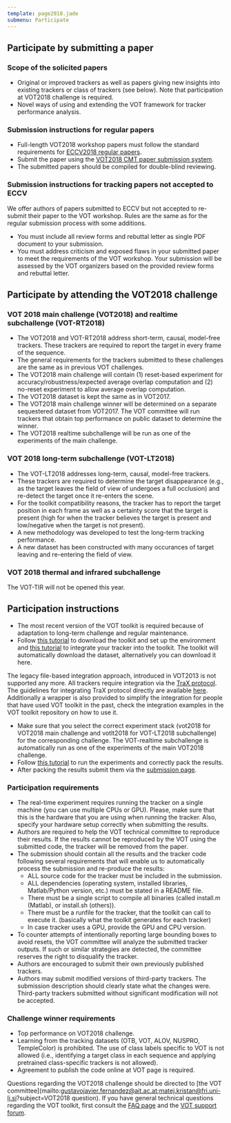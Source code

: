 ```yaml
---
template: page2018.jade
submenu: Participate
---
```


## Participate by submitting a paper

### Scope of the solicited papers

 * Original or improved trackers as well as papers giving new insights into existing trackers or class of trackers (see below). Note that participation at VOT2018 challenge is required.
 * Novel ways of using and extending the VOT framework for tracker performance analysis.

### Submission instructions for regular papers

 * Full-length VOT2018 workshop papers must follow the standard requirements for [ECCV2018 regular papers](https://eccv2018.org/papersubmission/author-guidelines/).
 * Submit the paper using the [VOT2018 CMT paper submission system](https://cmt3.research.microsoft.com/VOT2018).
 * The submitted papers should be compiled for double-blind reviewing.

### Submission instructions for tracking papers not accepted to ECCV

We offer authors of papers submitted to ECCV but not accepted to re-submit their paper to the VOT workshop. Rules are the same as for the regular submission process with some additions.
 * You must include all review forms and rebuttal letter as single PDF document to your submission.
 * You must address criticism and exposed flaws in your submitted paper to meet the requirements of the VOT workshop. Your submission will be assessed by the VOT organizers based on the provided review forms and rebuttal letter.


## Participate by attending the VOT2018 challenge

### VOT 2018 main challenge (VOT2018) and realtime subchallenge (VOT-RT2018)
 * The VOT2018 and VOT-RT2018 address short-term, causal, model-free trackers. These trackers are required to report the target in every frame of the sequence.
 * The general requirements for the trackers submitted to these challenges are the same as in previous VOT challenges.
 * The VOT2018 main challenge will contain (1) reset-based experiment for accuracy/robustness/expected average overlap computation and (2) no-reset experiment to allow average overlap computation.
 * The VOT2018 dataset is kept the same as in VOT2017.
 * The VOT2018 main challenge winner will be determined on a separate sequestered dataset from VOT2017. The VOT committee will run trackers that obtain top performance on public dataset to determine the winner.
 * The VOT2018 realtime subchallenge will be run as one of the experiments of the main challenge.

### VOT 2018 long-term subchallenge (VOT-LT2018)
 * The VOT-LT2018 addresses long-term, causal, model-free trackers.
 * These trackers are required to determine the target disappearance (e.g., as the target leaves the field of view of undergoes a full occlusion) and re-detect the target once it re-enters the scene.
 * For the toolkit compatibility reasons, the tracker has to report the target position in each frame as well as a certainty score that the target is present (high for when the tracker believes the target is present and low/negative when the target is not present).
 * A new methodology was developed to test the long-term tracking performance.
 * A new dataset has been constructed with many occurances of target leaving and re-entering the field of view.


### VOT 2018 thermal and infrared subchallenge

<div class="alert alert-warning" role="alert">
The VOT-TIR will not be opened this year.
</div>

## Participation instructions

* The most recent version of the VOT toolkit is required because of adaptation to long-term challenge and regular maintenance.
* Follow [this tutorial](/howto/workspace.html) to download the toolkit and set up the environment and [this tutorial](/howto/integration.html) to integrate your tracker into the toolkit. The toolkit will automatically download the dataset, alternatively you can download it here.

The legacy file-based integration approach, introduced in VOT2013 is not supported any more. All trackers require integration via the [TraX protocol](https://github.com/votchallenge/trax). The guidelines for integrating TraX protocol directly are available [here](https://trax.readthedocs.io/en/latest/tutorials.html). Additionally a wrapper is also provided to simplify the integration for people that have used VOT toolkit in the past, check the integration examples in the VOT toolkit repository on how to use it.

 * Make sure that you select the correct experiment stack (vot2018 for VOT2018 main challenge and votlt2018 for VOT-LT2018 subchallenge) for the corresponding challenge. The VOT-realtime subchallenge is automatically run as one of the experiments of the main VOT2018 challenge.
 * Follow [this tutorial](/howto/perfeval.html) to run the experiments and correctly pack the results.
 * After packing the results submit them via the [submission page](http://submit.votchallenge.net).

### Participation requirements

 * The real-time experiment requires running the tracker on a single machine (you can use multiple CPUs or GPU). Please, make sure that this is the hardware that you are using when running the tracker. Also, specify your hardware setup correctly when submitting the results.
 * Authors are required to help the VOT technical committee to reproduce their results. If the results cannot be reproduced by the VOT using the submitted code, the tracker will be removed from the paper.
 * The submission should contain all the results and the tracker code following several requirements that will enable us to automatically process the submission and re-produce the results:
   * ALL source code for the tracker must be included in the submission.
   * ALL dependencies (operating system, installed libraries, Matlab/Python version, etc.) must be stated in a README file.
   * There must be a single script to compile all binaries (called install.m (Matlab), or install.sh (others)).
   * There must be a runfile for the tracker, that the toolkit can call to execute it. (basically what the toolkit generates for each tracker)
   * In case tracker uses a GPU, provide the GPU and CPU version.
 * To counter attempts of intentionally reporting large bounding boxes to avoid resets, the VOT committee will analyze the submitted tracker outputs. If such or similar strategies are detected, the committee reserves the right to disqualify the tracker.
 * Authors are encouraged to submit their own previously published trackers.
 * Authors may submit modified versions of third-party trackers. The submission description should clearly state what the changes were. Third-party trackers submitted without significant modification will not be accepted.

### Challenge winner requirements

 * Top performance on VOT2018 challenge.
 * Learning from the tracking datasets (OTB, VOT, ALOV, NUSPRO, TempleColor) is prohibited. The use of class labels specific to VOT is not allowed (i.e., identifying a target class in each sequence and applying pretrained class-specific trackers is not allowed).
 * Agreement to publish the code online at VOT page is required.

Questions regarding the VOT2018 challenge should be directed to [the VOT committee](mailto:gustavojavier.fernandez@ait.ac.at;matej.kristan@fri.uni-lj.si?subject=VOT2018 question). If you have general technical questions regarding the VOT toolkit, first consult the [FAQ page](/howto/faq.html) and the [VOT support forum](https://groups.google.com/forum/?hl=en#!forum/votchallenge-help).

